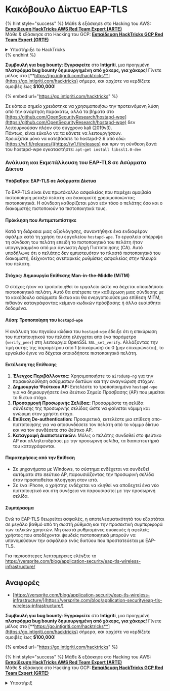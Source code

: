 # Κακόβουλο Δίκτυο EAP-TLS

{% hint style="success" %}
Μάθε & εξάσκησε στο Hacking του AWS:<img src="/.gitbook/assets/arte.png" alt="" data-size="line">[**Εκπαίδευση HackTricks AWS Red Team Expert (ARTE)**](https://training.hacktricks.xyz/courses/arte)<img src="/.gitbook/assets/arte.png" alt="" data-size="line">\
Μάθε & εξάσκησε στο Hacking του GCP: <img src="/.gitbook/assets/grte.png" alt="" data-size="line">[**Εκπαίδευση HackTricks GCP Red Team Expert (GRTE)**<img src="/.gitbook/assets/grte.png" alt="" data-size="line">](https://training.hacktricks.xyz/courses/grte)

<details>

<summary>Υποστήριξε το HackTricks</summary>

* Ελέγξτε τα [**σχέδια συνδρομής**](https://github.com/sponsors/carlospolop)!
* **Συμμετέχετε** 💬 στην [**ομάδα Discord**](https://discord.gg/hRep4RUj7f) ή στην [**ομάδα telegram**](https://t.me/peass) ή **ακολουθήστε** μας στο **Twitter** 🐦 [**@hacktricks\_live**](https://twitter.com/hacktricks\_live)**.**
* **Μοιραστείτε κόλπα hacking υποβάλλοντας PRs** στα αποθετήρια [**HackTricks**](https://github.com/carlospolop/hacktricks) και [**HackTricks Cloud**](https://github.com/carlospolop/hacktricks-cloud).

</details>
{% endhint %}

<img src="../../.gitbook/assets/i3.png" alt="" data-size="original">\
**Συμβουλή για bug bounty**: **Εγγραφείτε** στο **Intigriti**, μια προηγμένη **πλατφόρμα bug bounty δημιουργημένη από χάκερς, για χάκερς**! Γίνετε μέλος στο [**https://go.intigriti.com/hacktricks**](https://go.intigriti.com/hacktricks) σήμερα, και αρχίστε να κερδίζετε αμοιβές έως **$100,000**!

{% embed url="https://go.intigriti.com/hacktricks" %}

Σε κάποιο σημείο χρειάστηκε να χρησιμοποιήσω την προτεινόμενη λύση από την ανάρτηση παρακάτω, αλλά τα βήματα στο [https://github.com/OpenSecurityResearch/hostapd-wpe](https://github.com/OpenSecurityResearch/hostapd-wpe) δεν λειτουργούσαν πλέον στο σύγχρονο kali (2019v3).\
Πάντως, είναι εύκολο να τα κάνετε να λειτουργήσουν.\
Χρειάζεται μόνο να κατεβάσετε το hostapd-2.6 από εδώ: [https://w1.fi/releases/](https://w1.fi/releases) και πριν τη σύνθεση ξανά του hostapd-wpe εγκαταστήστε: `apt-get install libssl1.0-dev`

### Ανάλυση και Εκμετάλλευση του EAP-TLS σε Ασύρματα Δίκτυα

#### Υπόβαθρο: EAP-TLS σε Ασύρματα Δίκτυα
Το EAP-TLS είναι ένα πρωτόκολλο ασφαλείας που παρέχει αμοιβαία πιστοποίηση μεταξύ πελάτη και διακομιστή χρησιμοποιώντας πιστοποιητικά. Η σύνδεση καθορίζεται μόνο εάν τόσο ο πελάτης όσο και ο διακομιστής πιστοποιούν τα πιστοποιητικά τους.

#### Πρόκληση που Αντιμετωπίστηκε
Κατά τη διάρκεια μιας αξιολόγησης, συναντήθηκε ένα ενδιαφέρον σφάλμα κατά τη χρήση του εργαλείου `hostapd-wpe`. Το εργαλείο απέρριψε τη σύνδεση του πελάτη επειδή το πιστοποιητικό του πελάτη ήταν υπογεγραμμένο από μια άγνωστη Αρχή Πιστοποίησης (CA). Αυτό υποδήλωνε ότι ο πελάτης δεν εμπιστευόταν το πλαστό πιστοποιητικό του διακομιστή, δείχνοντας ανεπαρκείς ρυθμίσεις ασφαλείας στην πλευρά του πελάτη.

#### Στόχος: Δημιουργία Επίθεσης Man-in-the-Middle (MiTM)
Ο στόχος ήταν να τροποποιηθεί το εργαλείο ώστε να δέχεται οποιοδήποτε πιστοποιητικό πελάτη. Αυτό θα επέτρεπε την καθιέρωση μιας σύνδεσης με το κακόβουλο ασύρματο δίκτυο και θα ενεργοποιούσε μια επίθεση MiTM, πιθανόν καταγράφοντας κείμενο κωδικών πρόσβασης ή άλλα ευαίσθητα δεδομένα.

#### Λύση: Τροποποίηση του `hostapd-wpe`
Η ανάλυση του πηγαίου κώδικα του `hostapd-wpe` έδειξε ότι η επικύρωση του πιστοποιητικού του πελάτη ελέγχεται από ένα παράμετρο (`verify_peer`) στη λειτουργία OpenSSL `SSL_set_verify`. Αλλάζοντας την τιμή αυτής της παραμέτρου από 1 (επικύρωση) σε 0 (μην επικυρώνεται), το εργαλείο έγινε να δέχεται οποιοδήποτε πιστοποιητικό πελάτη.

#### Εκτέλεση της Επίθεσης
1. **Έλεγχος Περιβάλλοντος:** Χρησιμοποιήστε το `airodump-ng` για την παρακολούθηση ασύρματων δικτύων και την αναγνώριση στόχων.
2. **Δημιουργία Ψεύτικου AP:** Εκτελέστε το τροποποιημένο `hostapd-wpe` για να δημιουργήσετε ένα Ϩεύτικο Σημείο Πρόσβασης (AP) που μιμείται το δίκτυο στόχο.
3. **Προσαρμογή Προσωρινής Σελίδας:** Προσαρμόστε τη σελίδα σύνδεσης της προσωρινής σελίδας ώστε να φαίνεται νόμιμη και γνώριμη στον χρήστη στόχο.
4. **Επίθεση De-authentication:** Προαιρετικά, εκτελέστε μια επίθεση απο-πιστοποίησης για να αποσυνδέσετε τον πελάτη από το νόμιμο δίκτυο και να τον συνδέσετε στο Ϩεύτικο AP.
5. **Καταγραφή Διαπιστευτικών:** Μόλις ο πελάτης συνδεθεί στο ψεύτικο AP και αλληλεπιδράσει με την προσωρινή σελίδα, τα διαπιστευτήριά του καταγράφονται.

#### Παρατηρήσεις από την Επίθεση
- Σε μηχανήματα με Windows, το σύστημα ενδέχεται να συνδεθεί αυτόματα στο Ϩεύτικο AP, παρουσιάζοντας την προσωρινή σελίδα όταν προσπαθείται πλοήγηση στον ιστό.
- Σε ένα iPhone, ο χρήστης ενδέχεται να κληθεί να αποδεχτεί ένα νέο πιστοποιητικό και στη συνέχεια να παρουσιαστεί με την προσωρινή σελίδα.

#### Συμπέρασμα
Ενώ το EAP-TLS θεωρείται ασφαλές, η αποτελεσματικότητά του εξαρτάται σε μεγάλο βαθμό από τη σωστή ρύθμιση και την προσεκτική συμπεριφορά των τελικών χρηστών. Μη σωστά ρυθμισμένες συσκευές ή αφελείς χρήστες που αποδέχονται ψευδείς πιστοποιητικά μπορούν να υπονομεύσουν την ασφάλεια ενός δικτύου που προστατεύεται με EAP-TLS.

Για περισσότερες λεπτομέρειες ελέγξτε το https://versprite.com/blog/application-security/eap-tls-wireless-infrastructure/

## Αναφορές
* [https://versprite.com/blog/application-security/eap-tls-wireless-infrastructure/](https://versprite.com/blog/application-security/eap-tls-wireless-infrastructure/)

<img src="../../.gitbook/assets/i3.png" alt="" data-size="original">\
**Συμβουλή για bug bounty**: **Εγγραφείτε** στο **Intigriti**, μια προηγμένη **πλατφόρμα bug bounty δημιουργημένη από χάκερς, για χάκερς**! Γίνετε μέλος στο [**https://go.intigriti.com/hacktricks**](https://go.intigriti.com/hacktricks) σήμερα, και αρχίστε να κερδίζετε αμοιβές έως **$100,000**!

{% embed url="https://go.intigriti.com/hacktricks" %}

{% hint style="success" %}
Μάθε & εξάσκησε στο Hacking του AWS:<img src="/.gitbook/assets/arte.png" alt="" data-size="line">[**Εκπαίδευση HackTricks AWS Red Team Expert (ARTE)**](https://training.hacktricks.xyz/courses/arte)<img src="/.gitbook/assets/arte.png" alt="" data-size="line">\
Μάθε & εξάσκησε στο Hacking του GCP: <img src="/.gitbook/assets/grte.png" alt="" data-size="line">[**Εκπαίδευση HackTricks GCP Red Team Expert (GRTE)**<img src="/.gitbook/assets/grte.png" alt="" data-size="line">](https://training.hacktricks.xyz/courses/grte)

<details>

<summary>Υποστήριξ
